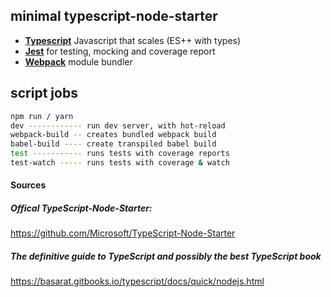 ## minimal typescript-node-starter

- [**Typescript**](https://www.typescriptlang.org/) Javascript that scales (ES++ with types)
- [**Jest**](https://facebook.github.io/jest/) for testing, mocking and coverage report
- [**Webpack**](https://webpack.js.org/) module bundler

## script jobs
```bash
npm run / yarn
dev ------------ run dev server, with hot-reload
webpack-build -- creates bundled webpack build
babel-build ---- create transpiled babel build
test ----------- runs tests with coverage reports
test-watch ----- runs tests with coverage & watch
```
#### Sources
##### Offical TypeScript-Node-Starter:
https://github.com/Microsoft/TypeScript-Node-Starter
##### The definitive guide to TypeScript and possibly the best TypeScript book
https://basarat.gitbooks.io/typescript/docs/quick/nodejs.html